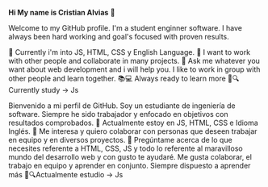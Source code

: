 **Hi My name is Cristian Alvias**  👋

<!--
**Krohz/Krohz** is a ✨ _special_ ✨ repository because its `README.md` (this file) appears on your GitHub profile.

Here are some ideas to get you started:

- 🔭 I’m currently working on ...
- 🌱 I’m currently learning ...
- 👯 I’m looking to collaborate on ...
- 🤔 I’m looking for help with ...
- 💬 Ask me about ...
- 📫 How to reach me: ...
- 😄 Pronouns: ...
- ⚡ Fun fact: ...
-->

Welcome to my GitHub profile. I'm a student enginner software. I have always been hard working and goal's focused with proven results.

🌱 Currently i'm into JS, HTML, CSS y English Language.
👯 I want to work with other people and collaborate in many projects.
💬 Ask me whatever you want about web development and i will help you. I like to work in group with other people and learn together.
📚💻 Always ready to learn more
💛🔍Currently study -> Js

Bienvenido a mi perfil de GitHub. Soy un estudiante de ingeniería de software. Siempre he sido trabajador y enfocado en objetivos con resultados comprobados.
🌱 Actualmente estoy en JS, HTML, CSS e Idioma Inglés.
👯 Me interesa y quiero colaborar con personas que deseen trabajar en equipo y en diversos proyectos.
💬 Pregúntame acerca de lo que necesites referente a HTML, CSS, JS y todo lo referente al maravilloso mundo del desarrollo web y con gusto te ayudaré.
Me gusta colaborar, el trabajo en equipo y aprender en conjunto.
Siempre dispuesto a aprender más
💛🔍Actualmente estudio -> Js

